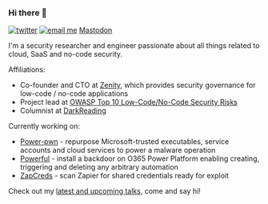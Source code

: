 ### Hi there 👋

[![twitter](https://img.shields.io/twitter/follow/mbrg0?icon=twitter&style=social&label=Follow)](https://twitter.com/intent/follow?screen_name=mbrg0)
[![email me](https://img.shields.io/badge/michael.bargury-owasp.org-red?logo=Gmail)](mailto:michael.bargury@owasp.org)
<a rel="me" href="https://infosec.exchange/@mbrg">Mastodon</a>

I'm a security researcher and engineer passionate about all things related to cloud, SaaS and no-code security.

Affiliations:

- Co-founder and CTO at [Zenity](https://www.zenity.io), which provides security governance for low-code / no-code applications
- Project lead at [OWASP Top 10 Low-Code/No-Code Security Risks](https://owasp.org/www-project-top-10-low-code-no-code-security-risks/)
- Columnist at [DarkReading](https://www.darkreading.com/author/michael-bargury)

Currently working on:
- [Power-pwn](https://github.com/mbrg/power-pwn) - repurpose Microsoft-trusted executables, service accounts and cloud services to power a malware operation
- [Powerful](https://github.com/mbrg/powerful) - install a backdoor on O365 Power Platform enabling creating, triggering and deleting any arbitrary automation
- [ZapCreds](https://github.com/mbrg/zapcreds) - scan Zapier for shared credentials ready for exploit

Check out my [latest and upcoming talks](https://github.com/mbrg/talks), come and say hi!
